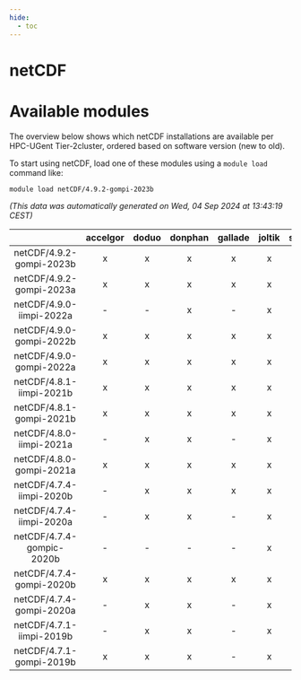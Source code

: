 ```yaml
---
hide:
  - toc
---
```


netCDF
======

# Available modules


The overview below shows which netCDF installations are available per HPC-UGent Tier-2cluster, ordered based on software version (new to old).

To start using netCDF, load one of these modules using a `module load` command like:

```shell
module load netCDF/4.9.2-gompi-2023b
```

*(This data was automatically generated on Wed, 04 Sep 2024 at 13:43:19 CEST)*  

| |accelgor|doduo|donphan|gallade|joltik|shinx|skitty|
| :---: | :---: | :---: | :---: | :---: | :---: | :---: | :---: |
|netCDF/4.9.2-gompi-2023b|x|x|x|x|x|x|x|
|netCDF/4.9.2-gompi-2023a|x|x|x|x|x|x|x|
|netCDF/4.9.0-iimpi-2022a|-|-|x|-|x|-|x|
|netCDF/4.9.0-gompi-2022b|x|x|x|x|x|-|x|
|netCDF/4.9.0-gompi-2022a|x|x|x|x|x|-|x|
|netCDF/4.8.1-iimpi-2021b|x|x|x|x|x|-|x|
|netCDF/4.8.1-gompi-2021b|x|x|x|x|x|-|x|
|netCDF/4.8.0-iimpi-2021a|-|x|x|-|x|-|x|
|netCDF/4.8.0-gompi-2021a|x|x|x|x|x|-|x|
|netCDF/4.7.4-iimpi-2020b|-|x|x|x|x|-|x|
|netCDF/4.7.4-iimpi-2020a|-|x|x|-|x|-|x|
|netCDF/4.7.4-gompic-2020b|-|-|-|-|x|-|-|
|netCDF/4.7.4-gompi-2020b|x|x|x|x|x|-|x|
|netCDF/4.7.4-gompi-2020a|-|x|x|-|x|-|x|
|netCDF/4.7.1-iimpi-2019b|-|x|x|-|x|-|x|
|netCDF/4.7.1-gompi-2019b|x|x|x|-|x|-|x|
